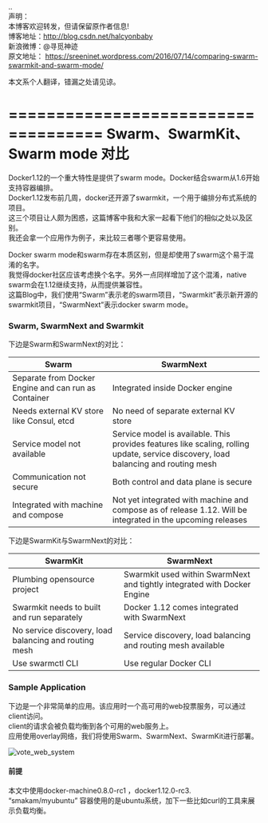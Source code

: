 ..  
声明：   
本博客欢迎转发，但请保留原作者信息!   
博客地址：http://blog.csdn.net/halcyonbaby   
新浪微博：@寻觅神迹  
原文地址： https://sreeninet.wordpress.com/2016/07/14/comparing-swarm-swarmkit-and-swarm-mode/

本文系个人翻译，错漏之处请见谅。  

====================================
Swarm、SwarmKit、Swarm mode 对比
====================================
Docker1.12的一个重大特性是提供了swarm mode。Docker结合swarm从1.6开始支持容器编排。  
Docker1.12发布前几周，docker还开源了swarmkit，一个用于编排分布式系统的项目。   
这三个项目让人颇为困惑，这篇博客中我和大家一起看下他们的相似之处以及区别。    
我还会拿一个应用作为例子，来比较三者哪个更容易使用。  

Docker swarm mode和swarm存在本质区别，但是却使用了swarm这个易于混淆的名字。  
我觉得docker社区应该考虑换个名字。另外一点同样增加了这个混淆，native swarm会在1.12继续支持，从而提供兼容性。   
这篇Blog中，我们使用“Swarm”表示老的swarm项目，“Swarmkit”表示新开源的swarmkit项目，“SwarmNext”表示docker swarm mode。   

### Swarm, SwarmNext and Swarmkit  
下边是Swarm和SwarmNext的对比：  

Swarm |SwarmNext
---------|----------
Separate from Docker Engine and can run as Container |Integrated inside Docker engine
Needs external KV store like Consul, etcd|No need of separate external KV store
Service model not available|Service model is available. This provides features like scaling, rolling update, service discovery, load balancing and routing mesh
Communication not secure|Both control and data plane is secure
Integrated with machine and compose|Not yet integrated with machine and compose as of release 1.12. Will be integrated in the upcoming releases

下边是SwarmKit与SwarmNext的对比：  

SwarmKit|SwarmNext
--------------|---------------------
Plumbing opensource project|Swarmkit used within SwarmNext and tightly integrated with Docker Engine
Swarmkit needs to built and run separately|Docker 1.12 comes integrated with SwarmNext
No service discovery, load balancing and routing mesh|Service discovery, load balancing and routing mesh available
Use swarmctl CLI|Use regular Docker CLI

### Sample Application   
下边是一个非常简单的应用。该应用时一个高可用的web投票服务，可以通过client访问。       
client的请求会被负载均衡到各个可用的web服务上。     
应用使用overlay网络，我们将使用Swarm、SwarmNext、SwarmKit进行部署。

![vote_web_system](https://sreeninet.files.wordpress.com/2016/07/swarm1.png?w=301&h=162)

#### 前提
本文中使用docker-machine0.8.0-rc1 ，docker1.12.0-rc3.
“smakam/myubuntu” 容器使用的是ubuntu系统，加下一些比如curl的工具来展示负载均衡。   



